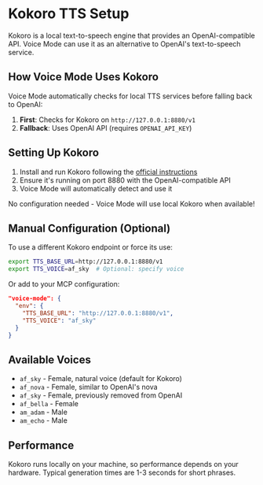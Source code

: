 # Kokoro TTS Setup

Kokoro is a local text-to-speech engine that provides an OpenAI-compatible API. Voice Mode can use it as an alternative to OpenAI's text-to-speech service.

## How Voice Mode Uses Kokoro

Voice Mode automatically checks for local TTS services before falling back to OpenAI:

1. **First**: Checks for Kokoro on `http://127.0.0.1:8880/v1`
2. **Fallback**: Uses OpenAI API (requires `OPENAI_API_KEY`)

## Setting Up Kokoro

1. Install and run Kokoro following the [official instructions](https://huggingface.co/hexgrad/Kokoro-82M)
2. Ensure it's running on port 8880 with the OpenAI-compatible API
3. Voice Mode will automatically detect and use it

No configuration needed - Voice Mode will use local Kokoro when available!

## Manual Configuration (Optional)

To use a different Kokoro endpoint or force its use:

```bash
export TTS_BASE_URL=http://127.0.0.1:8880/v1
export TTS_VOICE=af_sky  # Optional: specify voice
```

Or add to your MCP configuration:
```json
"voice-mode": {
  "env": {
    "TTS_BASE_URL": "http://127.0.0.1:8880/v1",
    "TTS_VOICE": "af_sky"
  }
}
```

## Available Voices

- `af_sky` - Female, natural voice (default for Kokoro)
- `af_nova` - Female, similar to OpenAI's nova
- `af_sky` - Female, previously removed from OpenAI
- `af_bella` - Female
- `am_adam` - Male
- `am_echo` - Male

## Performance

Kokoro runs locally on your machine, so performance depends on your hardware. Typical generation times are 1-3 seconds for short phrases.
